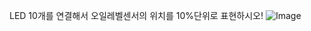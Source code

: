 LED 10개를 연결해서 오일레벨센서의 위치를 10%단위로 표현하시오!
![Image](https://github.com/user-attachments/assets/827ba01e-6f88-4710-b28f-dfa4b974ccc1)
